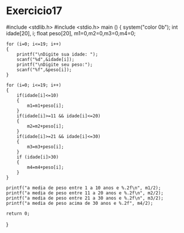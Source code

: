 # Exercicio17

#include <stdlib.h>
#include <stdio.h>
main ()
{
    system("color 0b");
    int idade[20], i;
    float peso[20], m1=0,m2=0,m3=0,m4=0;

    for (i=0; i<=19; i++)
    {
        printf("\nDigite sua idade: ");
        scanf("%d",&idade[i]);
        printf("\nDigite seu peso:");
        scanf("%f",&peso[i]);
    }

    for (i=0; i<=19; i++)
    {
        if(idade[i]<=10)
        {
            m1=m1+peso[i];
        }
        if(idade[i]>=11 && idade[i]<=20)
        {
            m2=m2+peso[i];
        }
        if(idade[i]>=21 && idade[i]<=30)
        {
            m3=m3+peso[i];
        }
        if (idade[i]>30)
        {
            m4=m4+peso[i];
        }
    }

    printf("a media de peso entre 1 a 10 anos e %.2f\n", m1/2);
    printf("a media de peso entre 11 a 20 anos e %.2f\n", m2/2);
    printf("a media de peso entre 21 a 30 anos e %.2f\n", m3/2);
    printf("a media de peso acima de 30 anos e %.2f", m4/2);

    return 0;
}

